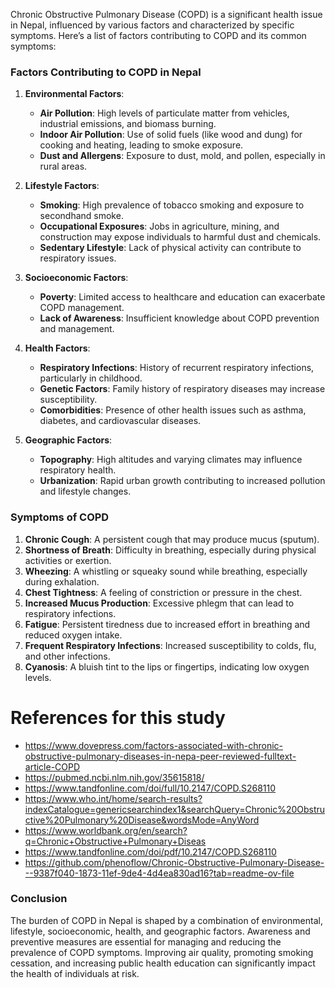 Chronic Obstructive Pulmonary Disease (COPD) is a significant health issue in Nepal, influenced by various factors and characterized by specific symptoms. Here’s a list of factors contributing to COPD and its common symptoms:

### Factors Contributing to COPD in Nepal

1. **Environmental Factors**:
   - **Air Pollution**: High levels of particulate matter from vehicles, industrial emissions, and biomass burning.
   - **Indoor Air Pollution**: Use of solid fuels (like wood and dung) for cooking and heating, leading to smoke exposure.
   - **Dust and Allergens**: Exposure to dust, mold, and pollen, especially in rural areas.

2. **Lifestyle Factors**:
   - **Smoking**: High prevalence of tobacco smoking and exposure to secondhand smoke.
   - **Occupational Exposures**: Jobs in agriculture, mining, and construction may expose individuals to harmful dust and chemicals.
   - **Sedentary Lifestyle**: Lack of physical activity can contribute to respiratory issues.

3. **Socioeconomic Factors**:
   - **Poverty**: Limited access to healthcare and education can exacerbate COPD management.
   - **Lack of Awareness**: Insufficient knowledge about COPD prevention and management.

4. **Health Factors**:
   - **Respiratory Infections**: History of recurrent respiratory infections, particularly in childhood.
   - **Genetic Factors**: Family history of respiratory diseases may increase susceptibility.
   - **Comorbidities**: Presence of other health issues such as asthma, diabetes, and cardiovascular diseases.

5. **Geographic Factors**:
   - **Topography**: High altitudes and varying climates may influence respiratory health.
   - **Urbanization**: Rapid urban growth contributing to increased pollution and lifestyle changes.

### Symptoms of COPD

1. **Chronic Cough**: A persistent cough that may produce mucus (sputum).
2. **Shortness of Breath**: Difficulty in breathing, especially during physical activities or exertion.
3. **Wheezing**: A whistling or squeaky sound while breathing, especially during exhalation.
4. **Chest Tightness**: A feeling of constriction or pressure in the chest.
5. **Increased Mucus Production**: Excessive phlegm that can lead to respiratory infections.
6. **Fatigue**: Persistent tiredness due to increased effort in breathing and reduced oxygen intake.
7. **Frequent Respiratory Infections**: Increased susceptibility to colds, flu, and other infections.
8. **Cyanosis**: A bluish tint to the lips or fingertips, indicating low oxygen levels.



# References for this study
- https://www.dovepress.com/factors-associated-with-chronic-obstructive-pulmonary-diseases-in-nepa-peer-reviewed-fulltext-article-COPD
- https://pubmed.ncbi.nlm.nih.gov/35615818/
- https://www.tandfonline.com/doi/full/10.2147/COPD.S268110
- https://www.who.int/home/search-results?indexCatalogue=genericsearchindex1&searchQuery=Chronic%20Obstructive%20Pulmonary%20Disease&wordsMode=AnyWord
- https://www.worldbank.org/en/search?q=Chronic+Obstructive+Pulmonary+Diseas
- https://www.tandfonline.com/doi/pdf/10.2147/COPD.S268110
- https://github.com/phenoflow/Chronic-Obstructive-Pulmonary-Disease---9387f040-1873-11ef-9de4-4d4ea830ad16?tab=readme-ov-file


### Conclusion
The burden of COPD in Nepal is shaped by a combination of environmental, lifestyle, socioeconomic, health, and geographic factors. Awareness and preventive measures are essential for managing and reducing the prevalence of COPD symptoms. Improving air quality, promoting smoking cessation, and increasing public health education can significantly impact the health of individuals at risk.